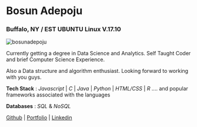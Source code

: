 # Bosun Adepoju

### Buffalo, NY / EST UBUNTU Linux V.17.10

![bosunadepoju](https://adepojubosun.github.io/assets/IMG_5039.JPG)




Currently getting a degree in Data Science and Analytics. Self Taught Coder and brief Computer Science Experience. 

Also a Data structure and algorithm enthusiast. Looking forward to working with you guys. 

**Tech Stack** : _Javascript_ | _C_ | _Java_ | _Python_ | _HTML/CSS_ | _R_
.... and popular frameworks associated with the languages

**Databases** : _SQL_ & _NoSQL_ 






[Github](https://github.com/adepojubosun) | [Portfolio](https://www.adepojubosun.github.io) | [Linkedin](https://www.linkedin.com/in/bosun-adepoju-a47a03108/) 
